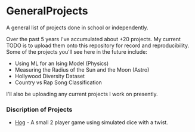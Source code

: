 # GeneralProjects
A general list of projects done in school or independently.

Over the past 5 years I've accumulated about +20 projects. My current TODO is to upload them onto this repository for record and reproducibility. Some of the projects you'll see here in the future include:

* Using ML for an Ising Model (Physics)
* Measuring the Radius of the Sun and the Moon (Astro)
* Hollywood Diversity Dataset
* Country vs Rap Song Classification

I'll also be uploading any current projects I work on presently.

### Discription of Projects
* [Hog](https://github.com/kamcbk/GeneralProjects/tree/master/hog) - A small 2 player game using simulated dice with a twist.
